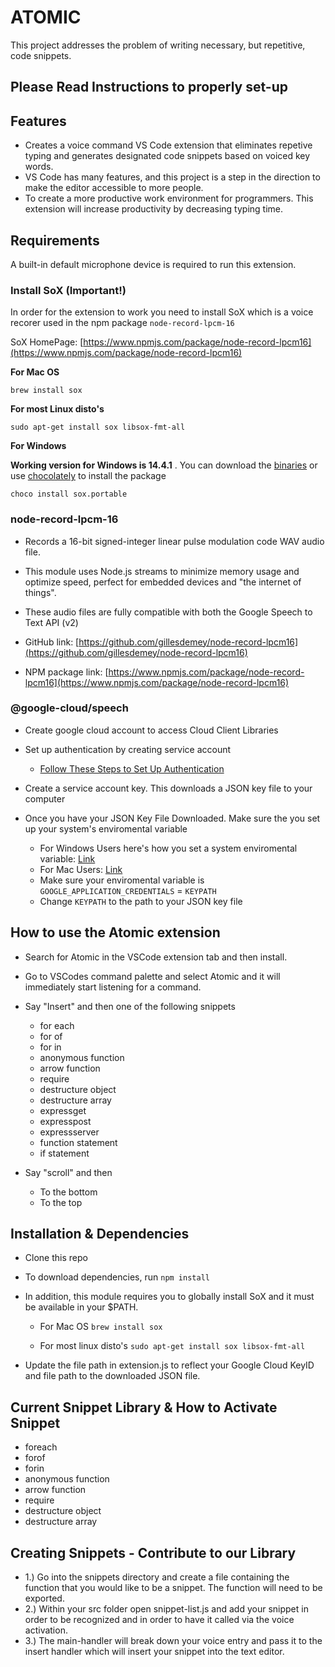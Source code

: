 # ATOMIC

This project addresses the problem of writing necessary, but repetitive, code snippets.

## Please Read Instructions to properly set-up

## Features

- Creates a voice command VS Code extension that eliminates repetive typing and generates designated code snippets based on voiced key words.
- VS Code has many features, and this project is a step in the direction to make the editor accessible to more people.
- To create a more productive work environment for programmers. This extension will increase productivity by decreasing typing time.

## Requirements

A built-in default microphone device is required to run this extension.

### Install SoX (Important!)

In order for the extension to work you need to install SoX which is a voice recorer used in the npm package `node-record-lpcm-16`

SoX HomePage: [https://www.npmjs.com/package/node-record-lpcm16](https://www.npmjs.com/package/node-record-lpcm16)

**For Mac OS**

`brew install sox`

**For most Linux disto's**

`sudo apt-get install sox libsox-fmt-all`

**For Windows**

**Working version for Windows is 14.4.1** . You can download the [binaries](https://sourceforge.net/projects/sox/files/sox/14.4.1/) or use [chocolately](https://chocolatey.org/) to install the package

`choco install sox.portable`

### node-record-lpcm-16

- Records a 16-bit signed-integer linear pulse modulation code WAV audio file.

- This module uses Node.js streams to minimize memory usage and optimize speed, perfect for embedded devices and "the internet of things".

- These audio files are fully compatible with both the Google Speech to Text API (v2)

- GitHub link: [https://github.com/gillesdemey/node-record-lpcm16](https://github.com/gillesdemey/node-record-lpcm16)

- NPM package link: [https://www.npmjs.com/package/node-record-lpcm16](https://www.npmjs.com/package/node-record-lpcm16)

### @google-cloud/speech

- Create google cloud account to access Cloud Client Libraries

- Set up authentication by creating service account

  - [Follow These Steps to Set Up Authentication](https://cloud.google.com/docs/authentication/production)

- Create a service account key. This downloads a JSON key file to your computer

- Once you have your JSON Key File Downloaded. Make sure the you set up your system's enviromental variable
  - For Windows Users here's how you set a system enviromental variable: [Link](https://www.architectryan.com/2018/08/31/how-to-change-environment-variables-on-windows-10/)
  - For Mac Users: [Link](https://phoenixnap.com/kb/set-environment-variable-mac)
  - Make sure your enviromental variable is `GOOGLE_APPLICATION_CREDENTIALS` = `KEYPATH`
  - Change `KEYPATH` to the path to your JSON key file

## How to use the Atomic extension

- Search for Atomic in the VSCode extension tab and then install.
- Go to VSCodes command palette and select Atomic and it will immediately start listening for a command.
- Say "Insert" and then one of the following snippets
  * for each
  * for of
  * for in
  * anonymous function
  * arrow function
  * require
  * destructure object
  * destructure array
  * expressget
  * expresspost
  * expressserver
  * function statement
  * if statement

- Say "scroll" and then
  * To the bottom
  * To the top


## Installation & Dependencies

- Clone this repo
- To download dependencies, run `npm install`
- In addition, this module requires you to globally install SoX and it must be available in your $PATH.

  - For Mac OS
    `brew install sox`

  - For most linux disto's
    `sudo apt-get install sox libsox-fmt-all`

- Update the file path in extension.js to reflect your Google Cloud KeyID and file path to the downloaded JSON file.

## Current Snippet Library & How to Activate Snippet

- foreach
- forof
- forin
- anonymous function
- arrow function
- require
- destructure object
- destructure array

## Creating Snippets - Contribute to our Library

- 1.) Go into the snippets directory and create a file containing the function that you would like to be a snippet. The function will need to be exported.
- 2.) Within your src folder open snippet-list.js and add your snippet in order to be recognized and in order to have it called via the voice activation.
- 3.) The main-handler will break down your voice entry and pass it to the insert handler which will insert your snippet into the text editor.


